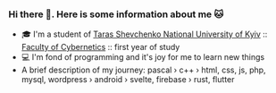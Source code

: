 ### Hi there 👋. Here is some information about me 🐱

- 🎓 I'm a student of [Taras Shevchenko National University of Kyiv](http://www.univ.kiev.ua/en/) :: [Faculty of Cybernetics](http://csc.knu.ua/en/) :: first year of study
- 💻 I'm fond of programming and it's joy for me to learn new things
- A brief description of my journey: pascal › c++ › html, css, js, php, mysql, wordpress › android › svelte, firebase › rust, flutter 
